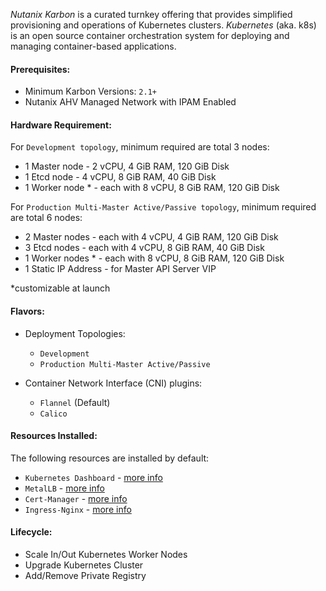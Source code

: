 *Nutanix Karbon* is a curated turnkey offering that provides simplified provisioning and operations of Kubernetes clusters.
*Kubernetes* (aka. k8s) is an open source container orchestration system for deploying and managing container-based applications.

#### Prerequisites:

- Minimum Karbon Versions: `2.1+`
- Nutanix AHV Managed Network with IPAM Enabled

#### Hardware Requirement:

For `Development topology`, minimum required are total 3 nodes:

- 1 Master node - 2 vCPU, 4 GiB RAM, 120 GiB Disk
- 1 Etcd node - 4 vCPU, 8 GiB RAM, 40 GiB Disk
- 1 Worker node * - each with 8 vCPU, 8 GiB RAM, 120 GiB Disk

For `Production Multi-Master Active/Passive topology`, minimum required are total 6 nodes:

- 2 Master nodes - each with 4 vCPU, 4 GiB RAM, 120 GiB Disk
- 3 Etcd nodes - each with 4 vCPU, 8 GiB RAM, 40 GiB Disk
- 1 Worker nodes * - each with 8 vCPU, 8 GiB RAM, 120 GiB Disk
- 1 Static IP Address - for Master API Server VIP

*customizable at launch

#### Flavors:

- Deployment Topologies:
  - `Development`
  - `Production Multi-Master Active/Passive`

- Container Network Interface (CNI) plugins:
  - `Flannel` (Default)
  - `Calico`

#### Resources Installed:

The following resources are installed by default:

- `Kubernetes Dashboard` - [more info](https://kubernetes.io/docs/tasks/access-application-cluster/web-ui-dashboard/)
- `MetalLB` - [more info](https://metallb.universe.tf/)
- `Cert-Manager` - [more info](https://cert-manager.io/docs/installation/kubernetes/)
- `Ingress-Nginx` - [more info](https://kubernetes.github.io/ingress-nginx/)

#### Lifecycle:

- Scale In/Out Kubernetes Worker Nodes
- Upgrade Kubernetes Cluster
- Add/Remove Private Registry
